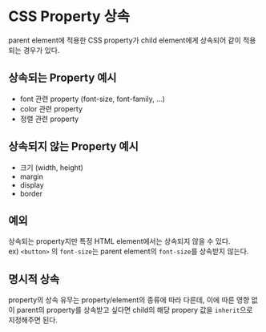 # CSS Property 상속

parent element에 적용한 CSS property가 child element에게 상속되어 같이 적용되는 경우가 있다.

## 상속되는 Property 예시

- font 관련 property (font-size, font-family, ...)
- color 관련 property
- 정렬 관련 property

## 상속되지 않는 Property 예시

- 크기 (width, height)
- margin
- display
- border

## 예외

상속되는 property지만 특정 HTML element에서는 상속되지 않을 수 있다.<br>
ex) `<button>` 의 `font-size`는 parent element의 `font-size`를 상속받지 않는다.

## 명시적 상속

property의 상속 유무는 property/element의 종류에 따라 다른데, 이에 따른 영향 없이 parent의 property를 상속받고 싶다면 child의 해당 propery 값을 `inherit`으로 지정해주면 된다.
